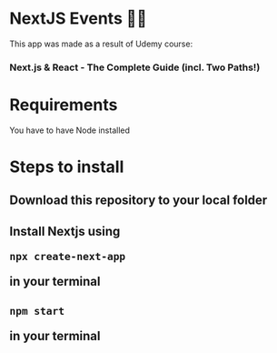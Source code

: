 # NextJS Events 🦸🏻

This app was made as a result of Udemy course: <h3>Next.js & React - The Complete Guide (incl. Two Paths!)</h3> 

<h1>Requirements </h1>
<p>You have to have Node installed</p>

<h1>Steps to install</h1>

<h2>Download this repository to your local folder</h2>
<h2>Install Nextjs using <p><code>npx create-next-app</code></p> in your terminal</h2>
<h2><p><code>npm start</code></p> in your terminal</h2>
